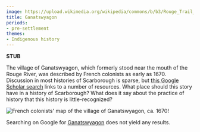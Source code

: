 ```yaml
---
image: https://upload.wikimedia.org/wikipedia/commons/b/b3/Rouge_Trail_Map_1673_Louis_Jolliet_1673.png
title: Ganatswyagon
periods:
- pre-settlement
themes:
- Indigenous history
---
```


**STUB**

The village of Ganatswyagon, which formerly stood near the mouth of the Rouge River, was described by French colonists as early as 1670. Discussion in most histories of Scarborough is sparse, but [this Google Scholar search](https://scholar.google.ca/scholar?hl=en&as_sdt=0%2C5&inst=315209982802967212&q=Ganatsekwyagon&btnG=) links to a number of resources.  What place should this story have in a history of Scarborough? What does it say about the practice of history that this history is little-recognized?

![French colonists' map of the village of Ganatswyagon, ca. 1670](https://upload.wikimedia.org/wikipedia/commons/b/b3/Rouge_Trail_Map_1673_Louis_Jolliet_1673.png)!

Searching on Google for [Ganatswyagon](https://www.google.com/search?q=Ganatswyagon) does not yield any results.

